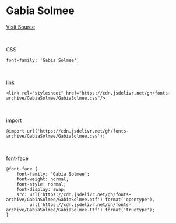# Gabia Solmee

[Visit Source](https://company.gabia.com/introduce/ci)

&nbsp;

CSS

```
font-family: 'Gabia Solmee';
```

&nbsp;

link

```
<link rel="stylesheet" href="https://cdn.jsdelivr.net/gh/fonts-archive/GabiaSolmee/GabiaSolmee.css"/>
```

&nbsp;

import

```
@import url('https://cdn.jsdelivr.net/gh/fonts-archive/GabiaSolmee/GabiaSolmee.css');
```

&nbsp;

font-face

```
@font-face {
    font-family: 'Gabia Solmee';
    font-weight: normal;
    font-style: normal;
    font-display: swap;
    src: url('https://cdn.jsdelivr.net/gh/fonts-archive/GabiaSolmee/GabiaSolmee.otf') format('opentype'),
         url('https://cdn.jsdelivr.net/gh/fonts-archive/GabiaSolmee/GabiaSolmee.ttf') format('truetype');
}
```
